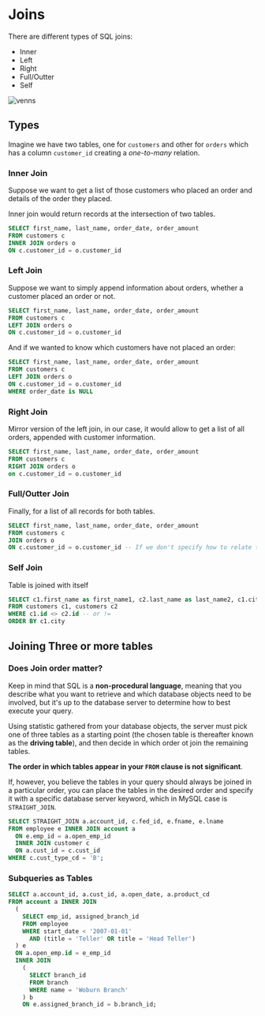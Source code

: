 # Joins

There are different types of SQL joins:

* Inner
* Left
* Right
* Full/Outter
* Self

![venns](https://images.squarespace-cdn.com/content/v1/5732253c8a65e244fd589e4c/1464122797709-C2CDMVSK7P4V0FNNX60B/ke17ZwdGBToddI8pDm48kMjn7pTzw5xRQ4HUMBCurC5Zw-zPPgdn4jUwVcJE1ZvWEV3Z0iVQKU6nVSfbxuXl2c1HrCktJw7NiLqI-m1RSK4p2ryTI0HqTOaaUohrI8PIO5TUUNB3eG_Kh3ocGD53-KZS67ndDu8zKC7HnauYqqk/image-asset.png?format=300w)

## Types

Imagine we have two tables, one for `customers` and other for `orders` which has a column `customer_id` creating a _one-to-many_ relation.

### Inner Join

Suppose we want to get a list of those customers who placed an order and details of the order they placed.

Inner join would return records at the intersection of two tables.

```sql
SELECT first_name, last_name, order_date, order_amount
FROM customers c
INNER JOIN orders o
ON c.customer_id = o.customer_id

```

### Left Join

Suppose we want to simply append information about orders, whether a customer placed an order or not.

```sql
SELECT first_name, last_name, order_date, order_amount
FROM customers c
LEFT JOIN orders o
ON c.customer_id = o.customer_id
```

And if we wanted to know which customers have not placed an order:

```sql
SELECT first_name, last_name, order_date, order_amount
FROM customers c
LEFT JOIN orders o
ON c.customer_id = o.customer_id
WHERE order_date is NULL
```

### Right Join

Mirror version of the left join, in our case, it would allow to get a list of all orders, appended with customer information.

```sql
SELECT first_name, last_name, order_date, order_amount
FROM customers c
RIGHT JOIN orders o
on c.customer_id = o.customer_id
```

### Full/Outter Join

Finally, for a list of all records for both tables.

```sql
SELECT first_name, last_name, order_date, order_amount
FROM customers c
JOIN orders o
ON c.customer_id = o.customer_id -- If we don't specify how to relate tables, it will do a cartesian product A x B
```

### Self Join

Table is joined with itself

```sql
SELECT c1.first_name as first_name1, c2.last_name as last_name2, c1.city
FROM customers c1, customers c2
WHERE c1.id <> c2.id -- or !=
ORDER BY c1.city
```

## Joining Three or more tables

### Does Join order matter?

Keep in mind that SQL is a __non-procedural language__, meaning that you describe what you want to retrieve and which database objects need to be involved, but it's up to the database server to determine how to best execute your query.

Using statistic gathered from your database objects, the server must pick one of three tables as a starting point (the chosen table is thereafter known as the __driving table__), and then decide in which order ot join the remaining tables.

__The order in which tables appear in your `FROM` clause is not significant__.

If, however, you believe the tables in your query should always be joined in a particular order, you can place the tables in the desired order and specify it with a specific database server keyword, which in MySQL case is `STRAIGHT_JOIN`.

```sql
SELECT STRAIGHT_JOIN a.account_id, c.fed_id, e.fname, e.lname
FROM employee e INNER JOIN account a
  ON e.emp_id = a.open_emp_id
  INNER JOIN customer c
  ON a.cust_id = c.cust_id
WHERE c.cust_type_cd = 'B';
```

### Subqueries as Tables

```sql
SELECT a.account_id, a.cust_id, a.open_date, a.product_cd
FROM account a INNER JOIN
  (
    SELECT emp_id, assigned_branch_id
    FROM employee
    WHERE start_date < '2007-01-01'
      AND (title = 'Teller' OR title = 'Head Teller')
  ) e
  ON a.open_emp.id = e_emp_id
  INNER JOIN
    (
      SELECT branch_id
      FROM branch
      WHERE name = 'Woburn Branch' 
    ) b
    ON e.assigned_branch_id = b.branch_id;
```
